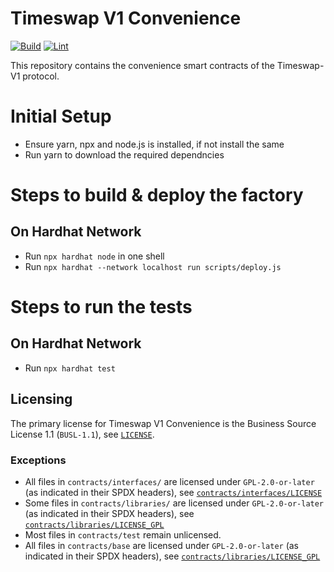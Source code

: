 # Timeswap V1 Convenience

[![Build](https://github.com/Timeswap-Labs/Timeswap-V1-Convenience/actions/workflows/build.yml/badge.svg)](https://github.com/Timeswap-Labs/Timeswap-V1-Convenience/actions/workflows/build.yml)
[![Lint](https://github.com/Timeswap-Labs/Timeswap-V1-Convenience/actions/workflows/lint.yml/badge.svg)](https://github.com/Timeswap-Labs/Timeswap-V1-Convenience/actions/workflows/lint.yml)

This repository contains the convenience smart contracts of the Timeswap-V1 protocol.

# Initial Setup

- Ensure yarn, npx and node.js is installed, if not install the same
- Run yarn to download the required dependncies

# Steps to build & deploy the factory
## On Hardhat Network

- Run `npx hardhat node` in one shell
- Run `npx hardhat --network localhost run scripts/deploy.js `

# Steps to run the tests
## On Hardhat Network

- Run `npx hardhat test `


## Licensing

The primary license for Timeswap V1 Convenience is the Business Source License 1.1 (`BUSL-1.1`), see [`LICENSE`](./LICENSE).

### Exceptions

- All files in `contracts/interfaces/` are licensed under `GPL-2.0-or-later` (as indicated in their SPDX headers), see [`contracts/interfaces/LICENSE`](./contracts/interfaces/LICENSE)
- Some files in `contracts/libraries/` are licensed under `GPL-2.0-or-later` (as indicated in their SPDX headers), see [`contracts/libraries/LICENSE_GPL`](contracts/libraries/LICENSE)
- Most files in `contracts/test` remain unlicensed.
- All files in `contracts/base` are licensed under `GPL-2.0-or-later` (as indicated in their SPDX headers), see [`contracts/libraries/LICENSE_GPL`](contracts/libraries/LICENSE)
